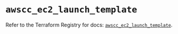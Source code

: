 # `awscc_ec2_launch_template`

Refer to the Terraform Registry for docs: [`awscc_ec2_launch_template`](https://registry.terraform.io/providers/hashicorp/awscc/0.70.0/docs/resources/ec2_launch_template).
